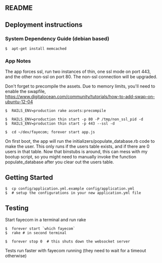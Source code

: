 ## README

## Deployment instructions

### System Dependency Guide (debian based)

```
$  apt-get install memcached
```

### App Notes
The app forces ssl, run two instances of thin, one ssl mode on port 443, and the other non-ssl on port 80.  The non-ssl connection will be upgraded.

Don't forget to precompile the assets.  Due to memory limits, you'll need to enable the swapfile, https://www.digitalocean.com/community/tutorials/how-to-add-swap-on-ubuntu-12-04

    $  RAILS_ENV=production rake assets:precompile

    $  RAILS_ENV=production thin start -p 80 -P /tmp/non_ssl_pid -d
    $  RAILS_ENV=production thin start -p 443 --ssl -d

    $  cd ~/dev/fayecom; forever start app.js

On first boot, the app will run the initializers/populate_database.rb code to make the user.  This only runs if the users table exists, and if there are 0 users in that table.  Now that binstubs is around, this can mess with my bootup script, so you might need to manually invoke the function populate_database after you clear out the users table.

## Getting Started

```
$  cp config/application.yml.example config/application.yml
$  # setup the configurations in your new application.yml file
```




## Testing
Start fayecom in a terminal and run rake

    $  forever start `which fayecom`
    $  rake # in second terminal

    $  forever stop 0  # this shuts down the websocket server


Tests run faster with fayecom running (they need to wait for a timeout otherwise)

